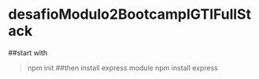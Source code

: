 # desafioModulo2BootcampIGTIFullStack

##start with
>npm init
##then install express module
>npm install express

